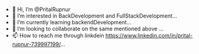 <!---
PritalRupnur/PritalRupnur is a ✨ special ✨ repository because its `README.md` (this file) appears on your GitHub profile.
You can click the Preview link to take a look at your changes.
--->



- 👋 Hi, I’m @PritalRupnur
- 👀 I’m interested in BackDevelopment and FullStackDevelopment...
- 🌱 I’m currently learning backendDevelopment...
- 💞️ I’m looking to collaborate on the same mentioned above ...
- 📫 How to reach me through linkdein https://www.linkedin.com/in/prital-rupnur-739997199/...


